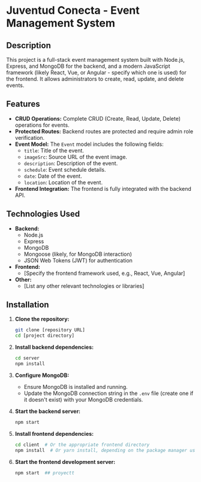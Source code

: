# Juventud Conecta - Event Management System

## Description

This project is a full-stack event management system built with Node.js, Express, and MongoDB for the backend, and a modern JavaScript framework (likely React, Vue, or Angular - specify which one is used) for the frontend. It allows administrators to create, read, update, and delete events.

## Features

*   **CRUD Operations:** Complete CRUD (Create, Read, Update, Delete) operations for events.
*   **Protected Routes:** Backend routes are protected and require admin role verification.
*   **Event Model:** The `Event` model includes the following fields:
    *   `title`: Title of the event.
    *   `imageSrc`: Source URL of the event image.
    *   `description`: Description of the event.
    *   `schedule`: Event schedule details.
    *   `date`: Date of the event.
    *   `location`: Location of the event.
*   **Frontend Integration:** The frontend is fully integrated with the backend API.

## Technologies Used

*   **Backend:**
    *   Node.js
    *   Express
    *   MongoDB
    *   Mongoose (likely, for MongoDB interaction)
    *   JSON Web Tokens (JWT) for authentication
*   **Frontend:**
    *   [Specify the frontend framework used, e.g., React, Vue, Angular]
*   **Other:**
    *   [List any other relevant technologies or libraries]

## Installation

1.  **Clone the repository:**

    ```bash
    git clone [repository URL]
    cd [project directory]
    ```

2.  **Install backend dependencies:**

    ```bash
    cd server
    npm install
    ```

3.  **Configure MongoDB:**

    *   Ensure MongoDB is installed and running.
    *   Update the MongoDB connection string in the `.env` file (create one if it doesn't exist) with your MongoDB credentials.

4.  **Start the backend server:**

    ```bash
    npm start
    ```

5.  **Install frontend dependencies:**

    ```bash
    cd client  # Or the appropriate frontend directory
    npm install  # Or yarn install, depending on the package manager used
    ```

6.  **Start the frontend development server:**

    ```bash
    npm start  ## proyectt
